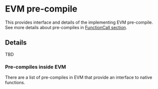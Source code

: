 # EVM pre-compile

This provides interface and details of the implementing EVM pre-compile.
See more details about pre-compiles in [FunctionCall section](../../FunctionCall.md#pre-compiled-contracts).

## Details

TBD

### Pre-compiles inside EVM

There are a list of pre-compiles in EVM that provide an interface to native functions.